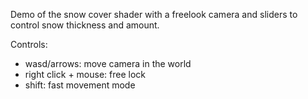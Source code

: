 Demo of the snow cover shader with a freelook camera and sliders to control snow
thickness and amount.

Controls:
- wasd/arrows: move camera in the world
- right click + mouse: free lock
- shift: fast movement mode
